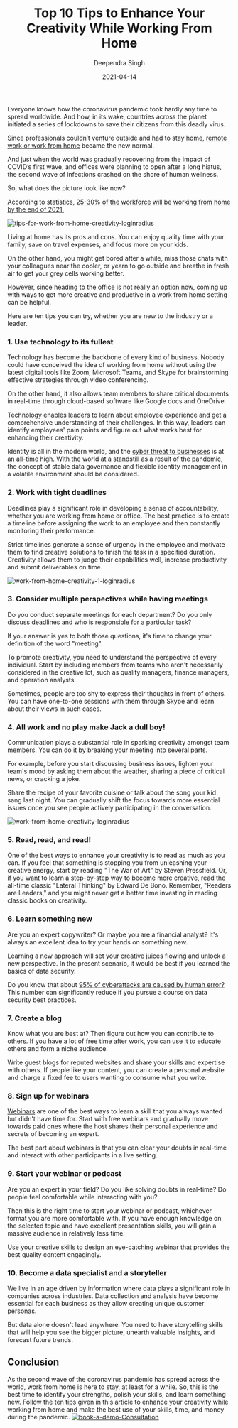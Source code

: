 ﻿---
type: fuel
title: "Top 10 Tips to Enhance Your Creativity While Working From Home"
date: "2021-04-14"
coverImage: "work-from-home-loginradius.jpg"
tags: ["loginradius"]
featured: false
author: "Deependra Singh"
description: "Working from home has its pros and cons. You can enjoy quality time with your family, save on travel expenses, and focus more on your kids. On the other hand, you might get bored after a while, miss those chats with your colleagues near the cooler, or yearn to go outside and breathe in fresh air. Here are some tips you can try to enhance your creativity while working from home."
metadescription: "Follow the ten tips outlined in this article to enhance your creativity while working from home and make the best use of your skills, time, and money during the pandemic."
metatitle: "Top 10 Tips to Enhance Your Creativity While Working From Home"
---

Everyone knows how the coronavirus pandemic took hardly any time to spread worldwide. And how, in its wake, countries across the planet initiated a series of lockdowns to save their citizens from this deadly virus.

Since professionals couldn’t venture outside and had to stay home, [remote work or work from home](https://www.loginradius.com/blog/fuel/2021/02/tips-managing-remote-team/) became the new normal.

And just when the world was gradually recovering from the impact of COVID’s first wave, and offices were planning to open after a long hiatus, the second wave of infections crashed on the shore of human wellness.

So, what does the picture look like now?

According to statistics, [25-30% of the workforce will be working from home by the end of 2021.](https://globalworkplaceanalytics.com/work-at-home-after-covid-19-our-forecast)

![tips-for-work-from-home-creativity-loginradius](tips-for-work-from-home-creativity-loginradius.jpg)

Living at home has its pros and cons. You can enjoy quality time with your family, save on travel expenses, and focus more on your kids.

On the other hand, you might get bored after a while, miss those chats with your colleagues near the cooler, or yearn to go outside and breathe in fresh air to get your grey cells working better.

However, since heading to the office is not really an option now, coming up with ways to get more creative and productive in a work from home setting can be helpful.

Here are ten tips you can try, whether you are new to the industry or a leader.

### 1. Use technology to its fullest

Technology has become the backbone of every kind of business. Nobody could have conceived the idea of working from home without using the latest digital tools like Zoom, Microsoft Teams, and Skype for brainstorming effective strategies through video conferencing.

On the other hand, it also allows team members to share critical documents in real-time through cloud-based software like Google docs and OneDrive.

Technology enables leaders to learn about employee experience and get a comprehensive understanding of their challenges. In this way, leaders can identify employees' pain points and figure out what works best for enhancing their creativity.

Identity is all in the modern world, and the [cyber threat to businesses](https://www.loginradius.com/blog/start-with-identity/2020/05/cyber-threats-business-risk-covid-19/) is at an all-time high. With the world at a standstill as a result of the pandemic, the concept of stable data governance and flexible identity management in a volatile environment should be considered.

### 2. Work with tight deadlines

Deadlines play a significant role in developing a sense of accountability, whether you are working from home or office. The best practice is to create a timeline before assigning the work to an employee and then constantly monitoring their performance.

Strict timelines generate a sense of urgency in the employee and motivate them to find creative solutions to finish the task in a specified duration. Creativity allows them to judge their capabilities well, increase productivity and submit deliverables on time.

![work-from-home-creativity-1-loginradius](work-from-home-creativity-1-loginradius.jpg)

### 3. Consider multiple perspectives while having meetings

Do you conduct separate meetings for each department? Do you only discuss deadlines and who is responsible for a particular task?

If your answer is yes to both those questions, it's time to change your definition of the word "meeting".

To promote creativity, you need to understand the perspective of every individual. Start by including members from teams who aren't necessarily considered in the creative lot, such as quality managers, finance managers, and operation analysts.

Sometimes, people are too shy to express their thoughts in front of others. You can have one-to-one sessions with them through Skype and learn about their views in such cases.

### 4. All work and no play make Jack a dull boy!

Communication plays a substantial role in sparking creativity amongst team members. You can do it by breaking your meeting into several parts.

For example, before you start discussing business issues, lighten your team's mood by asking them about the weather, sharing a piece of critical news, or cracking a joke.

Share the recipe of your favorite cuisine or talk about the song your kid sang last night. You can gradually shift the focus towards more essential issues once you see people actively participating in the conversation.

![work-from-home-creativity-loginradius](work-from-home-creativity-loginradius.jpg)

### 5. Read, read, and read!

One of the best ways to enhance your creativity is to read as much as you can. If you feel that something is stopping you from unleashing your creative energy, start by reading "The War of Art" by Steven Pressfield. Or, if you want to learn a step-by-step way to become more creative, read the all-time classic "Lateral Thinking" by Edward De Bono. Remember, "Readers are Leaders," and you might never get a better time investing in reading classic books on creativity.

### 6. Learn something new

Are you an expert copywriter? Or maybe you are a financial analyst? It's always an excellent idea to try your hands on something new.

Learning a new approach will set your creative juices flowing and unlock a new perspective. In the present scenario, it would be best if you learned the basics of data security.

Do you know that about [95% of cyberattacks are caused by human error?](https://www.varonis.com/blog/cybersecurity-statistics/) This number can significantly reduce if you pursue a course on data security best practices.

### 7. Create a blog

Know what you are best at? Then figure out how you can contribute to others. If you have a lot of free time after work, you can use it to educate others and form a niche audience.

Write guest blogs for reputed websites and share your skills and expertise with others. If people like your content, you can create a personal website and charge a fixed fee to users wanting to consume what you write.

### 8. Sign up for webinars

[Webinars](https://www.loginradius.com/resource/the-death-of-passwords-webinar/) are one of the best ways to learn a skill that you always wanted but didn't have time for. Start with free webinars and gradually move towards paid ones where the host shares their personal experience and secrets of becoming an expert.

The best part about webinars is that you can clear your doubts in real-time and interact with other participants in a live setting.

### 9. Start your webinar or podcast

Are you an expert in your field? Do you like solving doubts in real-time? Do people feel comfortable while interacting with you?

Then this is the right time to start your webinar or podcast, whichever format you are more comfortable with. If you have enough knowledge on the selected topic and have excellent presentation skills, you will gain a massive audience in relatively less time.

Use your creative skills to design an eye-catching webinar that provides the best quality content engagingly.

### 10. Become a data specialist and a storyteller

We live in an age driven by information where data plays a significant role in companies across industries. Data collection and analysis have become essential for each business as they allow creating unique customer personas.

But data alone doesn't lead anywhere. You need to have storytelling skills that will help you see the bigger picture, unearth valuable insights, and forecast future trends.

## Conclusion

As the second wave of the coronavirus pandemic has spread across the world, work from home is here to stay, at least for a while. So, this is the best time to identify your strengths, polish your skills, and learn something new. Follow the ten tips given in this article to enhance your creativity while working from home and make the best use of your skills, time, and money during the pandemic.
[![book-a-demo-Consultation](book-a-demo-free-consultation.png)](https://www.loginradius.com/book-a-demo/)
